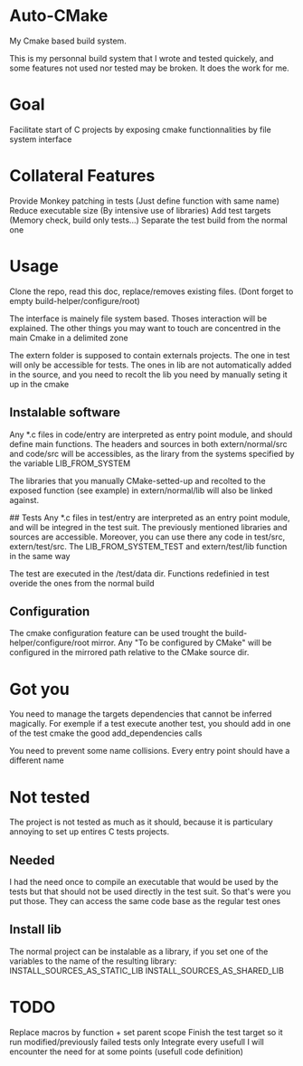 # Auto-CMake 
My Cmake based build system. 

This is my personnal build system that I wrote and tested quickely, and some features not used nor tested may be broken. It does the work for me.

# Goal
Facilitate start of C projects by exposing cmake functionnalities by file system interface

# Collateral Features
Provide Monkey patching in tests (Just define function with same name)
Reduce executable size (By intensive use of libraries)
Add test targets (Memory check, build only tests...)
Separate the test build from the normal one

# Usage
Clone the repo, read this doc, replace/removes existing files. (Dont forget to empty build-helper/configure/root)

The interface is mainely file system based. Thoses interaction will be explained. The other things you may want to touch are concentred in the main Cmake in a delimited zone

The extern folder is supposed to contain externals projects. The one in test will only be accessible for tests. The ones in lib are not automatically added in the source, and you need to recolt the lib you need by manually seting it up in the cmake 


## Instalable software
Any \*.c files in code/entry are interpreted as entry point module, and should define main functions. The headers and sources in both extern/normal/src and code/src will be accessibles, as the lirary from the systems specified by the variable LIB\_FROM\_SYSTEM

The libraries that you manually CMake-setted-up and recolted to the exposed function (see example) in extern/normal/lib will also be linked against.

## Tests
Any \*.c files in test/entry are interpreted as an entry point module, and will be integred in the test suit. The previously mentioned libraries and sources are accessible. Moreover, you can use there any code in test/src, extern/test/src. The LIB\_FROM\_SYSTEM\_TEST and extern/test/lib function in the same way

The test are executed in the /test/data dir. Functions redefinied in test overide the ones from the normal build

## Configuration
The cmake configuration feature can be used trought the build-helper/configure/root mirror. Any "To be configured by CMake" will be configured in the mirrored path relative to the CMake source dir.


# Got you
You need to manage the targets dependencies that cannot be inferred magically. For exemple if a test execute another test, you should add in one of the test cmake the good add\_dependencies calls

You need to prevent some name collisions. Every entry point should have a different name

# Not tested
The project is not tested as much as it should, because it is particulary annoying to set up entires C tests projects. 

## Needed
I had the need once to compile an executable that would be used by the tests but that should not be used directly in the test suit. So that's were you put those. They can access the same code base as the regular test ones

## Install lib
The normal project can be instalable as a library, if you set one of the variables to the name of the resulting library:
INSTALL\_SOURCES\_AS\_STATIC\_LIB 
INSTALL\_SOURCES\_AS\_SHARED\_LIB 

# TODO
Replace macros by function + set parent scope
Finish the test target so it run modified/previously failed tests only
Integrate every usefull I will encounter the need for at some points (usefull code definition)



